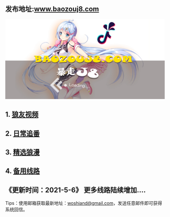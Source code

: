 ## 发布地址:www.baozouj8.com

![Image](bg.jpg)
## 1.  [狼友视频](https://move.baozouj8.xyz/chengren18R.html)
## 2.  [日常追番](https://move.baozouj8.xyz/manhua.html)
## 3.  [精选狼漫](https://move.baozouj8.xyz/baozoulangman.html)
## 4.  [备用线路](https://www.baozouj8.com/)


## 《更新时间：2021-5-6》 更多线路陆续增加....

Tips：使用邮箱获取最新地址：woshiand@gmail.com，发送任意邮件即可获得系统回信。
